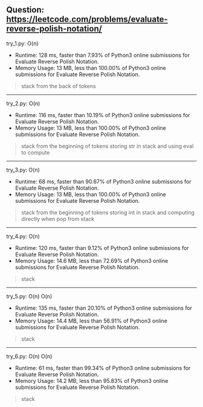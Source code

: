 Question: https://leetcode.com/problems/evaluate-reverse-polish-notation/
---

try_1.py: O(n)

* Runtime: 128 ms, faster than 7.93% of Python3 online submissions for Evaluate Reverse Polish Notation.
* Memory Usage: 13 MB, less than 100.00% of Python3 online submissions for Evaluate Reverse Polish Notation.

> stack from the back of tokens

---

try_2.py: O(n)

* Runtime: 116 ms, faster than 10.19% of Python3 online submissions for Evaluate Reverse Polish Notation.
* Memory Usage: 13 MB, less than 100.00% of Python3 online submissions for Evaluate Reverse Polish Notation.

> stack from the beginning of tokens
> storing str in stack and using eval to compute

---

try_3.py: O(n)

* Runtime: 68 ms, faster than 90.67% of Python3 online submissions for Evaluate Reverse Polish Notation.
* Memory Usage: 13 MB, less than 100.00% of Python3 online submissions for Evaluate Reverse Polish Notation.

> stack from the beginning of tokens
> storing int in stack and computing directly when pop from stack

---

try_4.py: O(n)

* Runtime: 120 ms, faster than 9.12% of Python3 online submissions for Evaluate Reverse Polish Notation.
* Memory Usage: 14.6 MB, less than 72.69% of Python3 online submissions for Evaluate Reverse Polish Notation.

> stack

---

try_5.py: O(n) O(n)

* Runtime: 135 ms, faster than 20.10% of Python3 online submissions for Evaluate Reverse Polish Notation.
* Memory Usage: 14.4 MB, less than 56.91% of Python3 online submissions for Evaluate Reverse Polish Notation.

> stack

---

try_6.py: O(n) O(n)

* Runtime: 61 ms, faster than 99.34% of Python3 online submissions for Evaluate Reverse Polish Notation.
* Memory Usage: 14.2 MB, less than 95.83% of Python3 online submissions for Evaluate Reverse Polish Notation.

> stack
